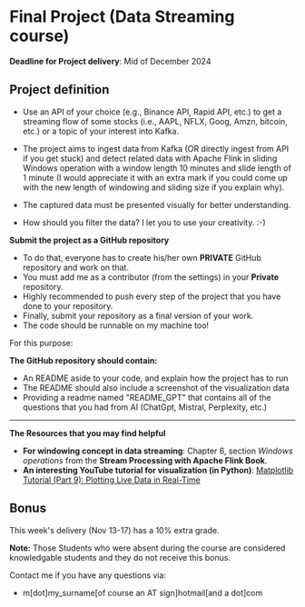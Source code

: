 # Final Project (Data Streaming course)

**Deadline for Project delivery**:  Mid of December 2024

## Project definition
- Use an API of your choice (e.g., Binance API, Rapid API, etc.) to get a streaming flow of some stocks (i.e., AAPL, NFLX, Goog, Amzn, bitcoin, etc.) or a topic of your interest into Kafka.

- The project aims to ingest data from Kafka (OR directly ingest from API if you get stuck) and detect related data with Apache Flink in sliding Windows operation with a window length 10 minutes and slide length of 1 minute (I would appreciate it with an extra mark if you could come up with the new length of windowing and sliding size if you explain why).
- The captured data must be presented visually for better understanding.
- How should you filter the data? I let you to use your creativity. :-)


**Submit the project as a GitHub repository**
- To do that, everyone has to create his/her own **PRIVATE** GitHub repository and work on that.
- You must add me as a contributor (from the settings) in your **Private** repository.
- Highly recommended to push every step of the project that you have done to your repository.
- Finally, submit your repository as a final version of your work.
- The code should be runnable on my machine too!

For this purpose:

**The GitHub repository should contain:**
- An README aside to your code, and explain how the project has to run
- The README should also include a screenshot of the visualization data
- Providing a readme named "README_GPT" that contains all of the questions that you had from AI (ChatGpt, Mistral, Perplexity, etc.) 

---
**The Resources that you may find helpful**
- **For windowing concept in data streaming**: Chapter 6, section _Windows operations_ from the __Stream Processing with Apache Flink Book__.
- **An interesting YouTube tutorial for visualization (in Python)**: [Matplotlib Tutorial (Part 9): Plotting Live Data in Real-Time](https://www.youtube.com/watch?v=Ercd-Ip5PfQ&list=PL-osiE80TeTvipOqomVEeZ1HRrcEvtZB_&index=10)

## Bonus
This week's delivery (Nov 13-17) has a 10% extra grade.

**Note:** Those Students who were absent during the course are considered knowledgable students and they do not receive this bonus. 


Contact me if you have any questions via:
- m[dot]my_surname[of course an AT sign]hotmail[and a dot]com
